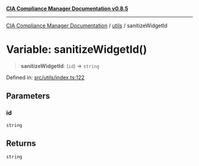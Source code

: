 [**CIA Compliance Manager Documentation v0.8.5**](../../README.md)

***

[CIA Compliance Manager Documentation](../../modules.md) / [utils](../README.md) / sanitizeWidgetId

# Variable: sanitizeWidgetId()

> **sanitizeWidgetId**: (`id`) => `string`

Defined in: [src/utils/index.ts:122](https://github.com/Hack23/cia-compliance-manager/blob/3ae0301247f765ba03c8c0fe645db4718bb8af76/src/utils/index.ts#L122)

## Parameters

### id

`string`

## Returns

`string`
